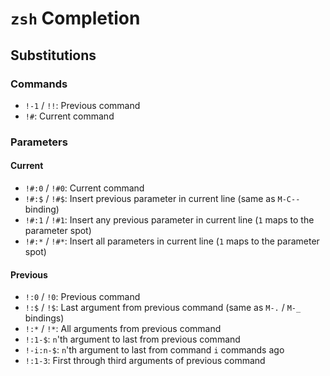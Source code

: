 # `zsh` Completion

## Substitutions

### Commands

- `!-1` / `!!`: Previous command
- `!#`: Current command

### Parameters

#### Current

- `!#:0` / `!#0`: Current command
- `!#:$` / `!#$`: Insert previous parameter in current line (same as `M-C--` binding)
- `!#:1` / `!#1`: Insert any previous parameter in current line (`1` maps to the parameter spot)
- `!#:*` / `!#*`: Insert all parameters in current line (`1` maps to the parameter spot)

#### Previous

- `!:0` / `!0`: Previous command
- `!:$` / `!$`: Last argument from previous command (same as `M-.` / `M-_` bindings)
- `!:*` / `!*`: All arguments from previous command
- `!:1-$`: `n`'th argument to last from previous command
- `!-i:n-$`: `n`'th argument to last from command `i` commands ago
- `!:1-3`: First through third arguments of previous command
